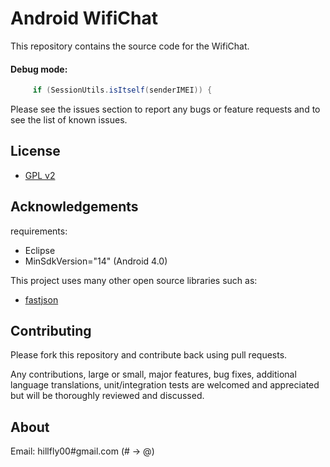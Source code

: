 Android WifiChat
====

This repository contains the source code for the WifiChat.

#### Debug mode:
```java
	 if (SessionUtils.isItself(senderIMEI)) { 
```

Please see the issues section to report any bugs or feature requests and to see the list of known issues.

## License

* [GPL v2](http://www.gnu.org/licenses/gpl-2.0.html)

## Acknowledgements

requirements:

* Eclipse
* MinSdkVersion="14" (Android 4.0)

This project uses many other open source libraries such as:

* [fastjson](https://github.com/alibaba/fastjson)

## Contributing

Please fork this repository and contribute back using pull requests.

Any contributions, large or small, major features, bug fixes, additional
language translations, unit/integration tests are welcomed and appreciated
but will be thoroughly reviewed and discussed.

## About

Email: hillfly00#gmail.com (# -> @)
